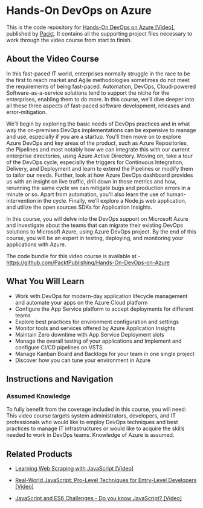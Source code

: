 # Hands-On DevOps on Azure
This is the code repository for [Hands-On DevOps on Azure [Video]](https://www.packtpub.com/virtualization-and-cloud/hands-devops-azure-video), published by [Packt](https://www.packtpub.com/?utm_source=github). It contains all the supporting project files necessary to work through the video course from start to finish.
## About the Video Course
In this fast-paced IT world, enterprises normally struggle in the race to be the first to reach market and Agile methodologies sometimes do not meet the requirements of being fast-paced. Automation, DevOps, Cloud-powered Software-as-a-service solutions tend to support the niche for the enterprises, enabling them to do more. In this course, we’ll dive deeper into all these three aspects of fast-paced software development, releases and error-mitigation.

We’ll begin by exploring the basic needs of DevOps practices and in what way the on-premises DevOps implementations can be expensive to manage and use, especially if you are a startup. You’ll then move on to explore Azure DevOps and key areas of the product, such as Azure Repositories, the Pipelines and most notably how we can integrate this with our current enterprise directories, using Azure Active Directory. Moving on, take a tour of the DevOps cycle, especially the triggers for Continuous Integration, Delivery, and Deployment and learn to extend the Pipelines or modify them to tailor our needs. Further, look at how Azure DevOps dashboard provides us with an insight on live traffic, drill down in those metrics and how, rerunning the same cycle we can mitigate bugs and production errors in a minute or so. Apart from automation, you’ll also learn the use of human-intervention in the cycle. Finally, we’ll explore a Node.js web application, and utilize the open sources SDKs for Application Insights.

In this course, you will delve into the DevOps support on Microsoft Azure and investigate about the teams that can migrate their existing DevOps solutions to Microsoft Azure, using Azure DevOps project. By the end of this course, you will be an expert in testing, deploying, and monitoring your applications with Azure.

The code bundle for this video course is available at - https://github.com/PacktPublishing/Hands-On-DevOps-on-Azure

<H2>What You Will Learn</H2>
<DIV class=book-info-will-learn-text>
<UL>
<LI> Work with DevOps for modern-day application lifecycle management and automate your apps on the Azure Cloud platform
<LI> Configure the App Service platform to accept deployments for different teams
<LI> Explore best practices for environment configuration and settings
<LI> Monitor tools and services offered by Azure Application Insights
<LI> Maintain Zero downtime with App Service Deployment slots
<LI> Manage the overall testing of your applications and Implement and configure CI/CD pipelines on VSTS
<LI> Manage Kanban Board and Backlogs for your team in one single project
<LI> Discover how you can tune your environment in Azure</UL></DIV>

## Instructions and Navigation
### Assumed Knowledge
To fully benefit from the coverage included in this course, you will need:<br/>
This video course targets system administrators, developers, and IT professionals who would like to employ DevOps techniques and best practices to manage IT infrastructures or would like to acquire the skills needed to work in DevOps teams. Knowledge of Azure is assumed.





## Related Products
* [Learning Web Scraping with JavaScript [Video]](https://www.packtpub.com/web-development/learning-web-scraping-javascript-video)

* [Real-World JavaScript: Pro-Level Techniques for Entry-Level Developers [Video]](https://www.packtpub.com/web-development/real-world-javascript-pro-level-techniques-entry-level-developers-video)

* [JavaScript and ES6 Challenges - Do you know JavaScript? [Video]](https://www.packtpub.com/web-development/javascript-and-es6-challenges-do-you-know-javascript-video)
